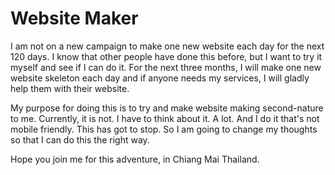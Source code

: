 # Website Maker

I am not on a new campaign to make one new website each day for the next 120 days. I know that other people have done this before, but I want to try it myself and see if I can do it. For the next three months, I will make one new website skeleton each day and if anyone needs my services, I will gladly help them with their website.

My purpose for doing this is to try and make website making second-nature to me. Currently, it is not. I have to think about it. A lot. And I do it that's not mobile friendly. This has got to stop. So I am going to change my thoughts so that I can do this the right way.

Hope you join me for this adventure, in Chiang Mai Thailand. 

